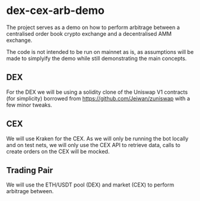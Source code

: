 # dex-cex-arb-demo

The project serves as a demo on how to perform arbitrage between a centralised order book crypto exchange and a decentralised AMM exchange.

The code is not intended to be run on mainnet as is, as assumptions will be made to simplyify the demo while still demonstrating the main concepts.

## DEX

For the DEX we will be using a solidity clone of the Uniswap V1 contracts (for simplicity) borrowed from https://github.com/Jeiwan/zuniswap with a few minor tweaks.

## CEX

We will use Kraken for the CEX. As we will only be running the bot locally and on test nets, we will only use the CEX API to retrieve data, calls to create orders on the CEX will be mocked.

## Trading Pair

We will use the ETH/USDT pool (DEX) and market (CEX) to perform arbitrage between.
